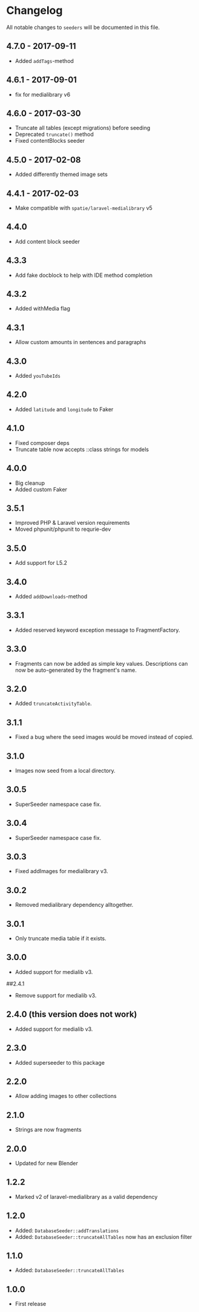 # Changelog

All notable changes to `seeders` will be documented in this file.

## 4.7.0 - 2017-09-11
- Added `addTags`-method

## 4.6.1 - 2017-09-01
- fix for medialibrary v6

## 4.6.0 - 2017-03-30
- Truncate all tables (except migrations) before seeding
- Deprecated `truncate()` method
- Fixed contentBlocks seeder

## 4.5.0 - 2017-02-08
- Added differently themed image sets

## 4.4.1 - 2017-02-03
- Make compatible with `spatie/laravel-medialibrary` v5

## 4.4.0
- Add content block seeder

## 4.3.3
- Add fake docblock to help with IDE method completion

## 4.3.2
- Added withMedia flag

## 4.3.1
- Allow custom amounts in sentences and paragraphs

## 4.3.0
- Added `youTubeIds`

## 4.2.0
- Added `latitude` and `longitude` to Faker

## 4.1.0
- Fixed composer deps
- Truncate table now accepts ::class strings for models

## 4.0.0
- Big cleanup
- Added custom Faker

## 3.5.1
- Improved PHP & Laravel version requirements
- Moved phpunit/phpunit to requrie-dev

## 3.5.0
- Add support for L5.2

## 3.4.0
- Added `addDownloads`-method

## 3.3.1
- Added reserved keyword exception message to FragmentFactory.

## 3.3.0
- Fragments can now be added as simple key values. Descriptions can now be auto-generated by the fragment's name.

## 3.2.0
- Added `truncateActivityTable`.

## 3.1.1
- Fixed a bug where the seed images would be moved instead of copied.
 
## 3.1.0
- Images now seed from a local directory.

## 3.0.5
- SuperSeeder namespace case fix.

## 3.0.4
- SuperSeeder namespace case fix.

## 3.0.3
- Fixed addImages for medialibrary v3.

## 3.0.2
- Removed medialibrary dependency alltogether.

## 3.0.1
- Only truncate media table if it exists.

## 3.0.0
- Added support for medialib v3. 

##2.4.1
- Remove support for medialib v3.

## 2.4.0 (this version does not work)
- Added support for medialib v3. 

## 2.3.0
- Added superseeder to this package

## 2.2.0
- Allow adding images to other collections

## 2.1.0
- Strings are now fragments

## 2.0.0
- Updated for new Blender

## 1.2.2
- Marked v2 of laravel-medialibrary as a valid dependency

## 1.2.0
- Added: `DatabaseSeeder::addTranslations`
- Added: `DatabaseSeeder::truncateAllTables` now has an exclusion filter

## 1.1.0
- Added: `DatabaseSeeder::truncateAllTables`

## 1.0.0
- First release

